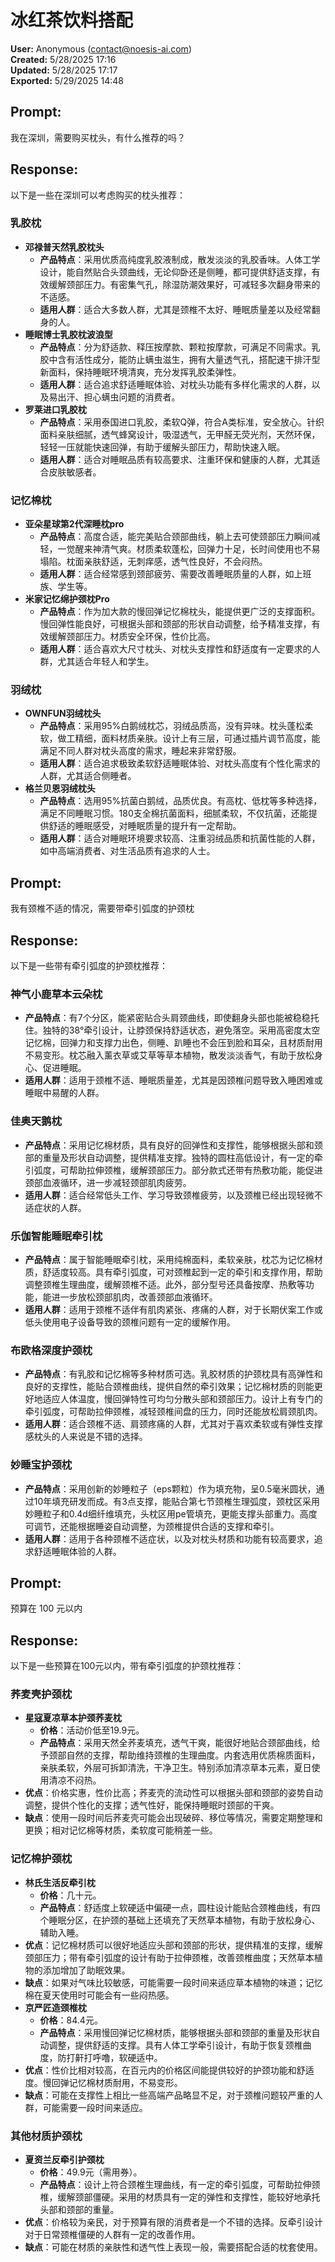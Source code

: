 # 冰红茶饮料搭配

**User:** Anonymous (contact@noesis-ai.com)  
**Created:** 5/28/2025 17:16  
**Updated:** 5/28/2025 17:17  
**Exported:** 5/29/2025 14:48  

## Prompt:
我在深圳，需要购买枕头，有什么推荐的吗？

## Response:
以下是一些在深圳可以考虑购买的枕头推荐：

### 乳胶枕
- **邓禄普天然乳胶枕头**
    - **产品特点**：采用优质高纯度乳胶液制成，散发淡淡的乳胶香味。人体工学设计，能自然贴合头颈曲线，无论仰卧还是侧睡，都可提供舒适支撑，有效缓解颈部压力。有密集气孔，除湿防潮效果好，可减轻多次翻身带来的不适感。
    - **适用人群**：适合大多数人群，尤其是颈椎不太好、睡眠质量差以及经常翻身的人。
- **睡眠博士乳胶枕波浪型**
    - **产品特点**：分为舒适款、释压按摩款、颗粒按摩款，可满足不同需求。乳胶中含有活性成分，能防止螨虫滋生，拥有大量透气孔，搭配速干排汗型新面料，保持睡眠环境清爽，充分发挥乳胶柔弹性。
    - **适用人群**：适合追求舒适睡眠体验、对枕头功能有多样化需求的人群，以及易出汗、担心螨虫问题的消费者。
- **罗莱进口乳胶枕**
    - **产品特点**：采用泰国进口乳胶，柔软Q弹，符合A类标准，安全放心。针织面料亲肤细腻，透气蜂窝设计，吸湿透气，无甲醛无荧光剂，天然环保，轻轻一压就能快速回弹，有助于缓解头部压力，帮助快速入眠。
    - **适用人群**：适合对睡眠品质有较高要求、注重环保和健康的人群，尤其适合皮肤敏感者。

### 记忆棉枕
- **亚朵星球第2代深睡枕pro**
    - **产品特点**：高度合适，能完美贴合颈部曲线，躺上去可使颈部压力瞬间减轻，一觉醒来神清气爽。材质柔软蓬松，回弹力十足，长时间使用也不易塌陷。枕面亲肤舒适，无刺痒感，透气性良好，不会闷热。
    - **适用人群**：适合经常感到颈部疲劳、需要改善睡眠质量的人群，如上班族、学生等。
- **米家记忆绵护颈枕Pro**
    - **产品特点**：作为加大款的慢回弹记忆棉枕头，能提供更广泛的支撑面积。慢回弹性能良好，可根据头部和颈部的形状自动调整，给予精准支撑，有效缓解颈部压力。材质安全环保，性价比高。
    - **适用人群**：适合喜欢大尺寸枕头、对枕头支撑性和舒适度有一定要求的人群，尤其适合年轻人和学生。

### 羽绒枕
- **OWNFUN羽绒枕头**
    - **产品特点**：采用95%白鹅绒枕芯，羽绒品质高，没有异味。枕头蓬松柔软，做工精细，面料材质亲肤。设计上有三层，可通过插片调节高度，能满足不同人群对枕头高度的需求，睡起来非常舒服。
    - **适用人群**：适合追求极致柔软舒适睡眠体验、对枕头高度有个性化需求的人群，尤其适合侧睡者。
- **格兰贝恩羽绒枕头**
    - **产品特点**：选用95%抗菌白鹅绒，品质优良。有高枕、低枕等多种选择，满足不同睡眠习惯。180支全棉抗菌面料，细腻柔软，不仅抗菌，还能提供舒适的睡眠感受，对睡眠质量的提升有一定帮助。
    - **适用人群**：适合对睡眠环境要求较高、注重羽绒品质和抗菌性能的人群，如中高端消费者、对生活品质有追求的人士。

## Prompt:
我有颈椎不适的情况，需要带牵引弧度的护颈枕

## Response:
以下是一些带有牵引弧度的护颈枕推荐：

### 神气小鹿草本云朵枕
- **产品特点**：有7个分区，能紧密贴合头肩颈曲线，即使翻身头部也能被稳稳托住。独特的38°牵引设计，让脖颈保持舒适状态，避免落空。采用高密度太空记忆棉，回弹力和支撑力出色，侧睡、趴睡也不会压到脸和耳朵，且材质耐用不易变形。枕芯融入薰衣草或艾草等草本植物，散发淡淡香气，有助于放松身心、促进睡眠。
- **适用人群**：适用于颈椎不适、睡眠质量差，尤其是因颈椎问题导致入睡困难或睡眠中易醒的人群。

### 佳奥天鹅枕
- **产品特点**：采用记忆棉材质，具有良好的回弹性和支撑性，能够根据头部和颈部的重量及形状自动调整，提供精准支撑。独特的圆柱高低设计，有一定的牵引弧度，可帮助拉伸颈椎，缓解颈部压力。部分款式还带有热敷功能，能促进颈部血液循环，进一步减轻颈部肌肉疲劳。
- **适用人群**：适合经常低头工作、学习导致颈椎疲劳，以及颈椎已经出现轻微不适症状的人群。

### 乐伽智能睡眠牵引枕
- **产品特点**：属于智能睡眠牵引枕，采用纯棉面料，柔软亲肤，枕芯为记忆棉材质，舒适度较高。具有牵引弧度，可对颈椎起到一定的牵引和支撑作用，帮助调整颈椎生理曲度，缓解颈椎不适。此外，部分型号还具备按摩、热敷等功能，能进一步放松颈部肌肉，改善颈部血液循环。
- **适用人群**：适用于颈椎不适伴有肌肉紧张、疼痛的人群，对于长期伏案工作或低头使用电子设备导致的颈椎问题有一定的缓解作用。

### 布欧格深度护颈枕
- **产品特点**：有乳胶和记忆棉等多种材质可选。乳胶材质的护颈枕具有高弹性和良好的支撑性，能贴合颈椎曲线，提供自然的牵引效果；记忆棉材质的则能更好地适应人体温度，慢回弹特性可均匀分散头部和颈部压力。设计上有专门的牵引弧度，可帮助拉伸颈椎，减轻颈椎间盘的压力，同时还能放松肩颈肌肉。
- **适用人群**：适合颈椎不适、肩颈疼痛的人群，尤其对于喜欢柔软或有弹性支撑感枕头的人来说是不错的选择。

### 妙睡宝护颈枕
- **产品特点**：采用创新的妙睡粒子（eps颗粒）作为填充物，呈0.5毫米圆状，通过10年填充研发而成。有3点支撑，能贴合第七节颈椎生理弧度，颈枕区采用妙睡粒子和0.4d细纤维填充，头枕区用pe管填充，更能支撑头部重力。高度可调节，还能根据睡姿自动调整，为颈椎提供合适的支撑和牵引。
- **适用人群**：适用于各种颈椎不适症状，以及对枕头材质和功能有较高要求，追求舒适睡眠体验的人群。

## Prompt:
预算在 100 元以内

## Response:
以下是一些预算在100元以内，带有牵引弧度的护颈枕推荐：

### 荞麦壳护颈枕
- **星寇夏凉草本护颈荞麦枕**
    - **价格**：活动价低至19.9元。
    - **产品特点**：采用天然全荞麦填充，透气干爽，能很好地贴合颈部曲线，给予颈部自然的支撑，帮助维持颈椎的生理曲度。内套选用优质棉质面料，亲肤柔软，外层可拆卸清洗，干净卫生。特别添加清凉草本元素，夏日使用清凉不闷热。
- **优点**：价格实惠，性价比高；荞麦壳的流动性可以根据头部和颈部的姿势自动调整，提供个性化的支撑；透气性好，能保持睡眠时颈部的干爽。
- **缺点**：使用一段时间后荞麦壳可能会出现破碎、移位等情况，需要定期整理和更换；相对记忆棉等材质，柔软度可能稍差一些。

### 记忆棉护颈枕
- **林氏生活反牵引枕**
    - **价格**：几十元。
    - **产品特点**：舒适度上软硬适中偏硬一点，圆柱设计能贴合颈椎曲线，有四个睡眠分区，在护颈的基础上还填充了天然草本植物，有助于放松身心、辅助入睡。
- **优点**：记忆棉材质可以很好地适应头部和颈部的形状，提供精准的支撑，缓解颈部压力；带有牵引弧度的设计有助于拉伸颈椎，改善颈椎曲度；天然草本植物的添加增加了助眠效果。
- **缺点**：如果对气味比较敏感，可能需要一段时间来适应草本植物的味道；记忆棉在夏天使用时可能会有一些闷热感。
- **京严匠造颈椎枕**
    - **价格**：84.4元。
    - **产品特点**：采用慢回弹记忆棉材质，能够根据头部和颈部的重量及形状自动调整，提供舒适的支撑。具有人体工学牵引设计，有助于恢复颈椎曲度，防打鼾打呼噜，软硬适中。
- **优点**：性价比相对较高，在百元内的价格区间能提供较好的护颈功能和舒适度。慢回弹记忆棉材质耐用，不易变形。
- **缺点**：可能在支撑性上相比一些高端产品略显不足，对于颈椎问题较严重的人群，可能需要一段时间来适应。

### 其他材质护颈枕
- **夏资兰反牵引护颈枕**
    - **价格**：49.9元（需用券）。
    - **产品特点**：设计上符合颈椎生理曲线，有一定的牵引弧度，可帮助拉伸颈椎，缓解颈部僵硬。采用的材质具有一定的弹性和支撑性，能较好地承托头部和颈部的重量。
- **优点**：价格较为亲民，对于预算有限的消费者是一个不错的选择。反牵引设计对于日常颈椎僵硬的人群有一定的改善作用。
- **缺点**：可能在材质的亲肤性和透气性上表现一般，需要搭配合适的枕套使用。

